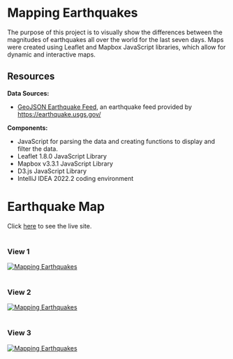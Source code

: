 # Mapping Earthquakes
The purpose of this project is to visually show the differences between the magnitudes of earthquakes all over the world for the last seven days. Maps were created using Leaflet and Mapbox JavaScript libraries, which allow for dynamic and interactive maps. 

## Resources

<b>Data Sources:</b><br>
- <a href=https://earthquake.usgs.gov/earthquakes/feed/v1.0/summary/4.5_week.geojson>GeoJSON Earthquake Feed</a>, an earthquake feed provided by https://earthquake.usgs.gov/<br>

<b>Components:</b><br>
- JavaScript for parsing the data and creating functions to display and filter the data.<br>
- Leaflet 1.8.0 JavaScript Library<br>
- Mapbox v3.3.1 JavaScript Library<br>
- D3.js JavaScript Library<br>
- IntelliJ IDEA 2022.2 coding environment<br>

# Earthquake Map

Click <a href="https://lauramarieross.github.io/Mapping_Earthquakes/" target="_blank">here</a> to see the live site.<br><br>

### View 1
<a href="https://lauramarieross.github.io/Mapping_Earthquakes/">
         <img alt="Mapping Earthquakes" src="https://user-images.githubusercontent.com/105830645/190969291-f0cdafb6-7263-4aca-87b9-97c10a91cef0.png"></a><br><br>

### View 2
<a href="https://lauramarieross.github.io/Mapping_Earthquakes/">
         <img alt="Mapping Earthquakes" src="https://user-images.githubusercontent.com/105830645/190969172-906fe318-33d8-4c74-939f-9651a692fba4.png"></a><br><br>

### View 3
<a href="https://lauramarieross.github.io/Mapping_Earthquakes/">
         <img alt="Mapping Earthquakes" src="https://user-images.githubusercontent.com/105830645/190966426-f7c3fe3a-473d-4ebc-9415-bafccf8ac2a7.png"></a><br><br>
